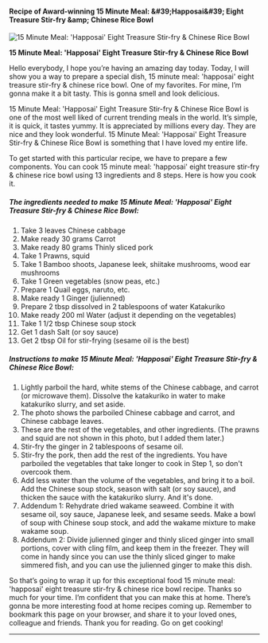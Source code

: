             

#### Recipe of Award-winning 15 Minute Meal: &amp;#39;Happosai&amp;#39; Eight Treasure Stir-fry &amp;amp; Chinese Rice Bowl

![15 Minute Meal: 'Happosai' Eight Treasure Stir-fry &amp; Chinese Rice Bowl](https://img-global.cpcdn.com/recipes/5412759068999680/751x532cq70/15-minute-meal-happosai-eight-treasure-stir-fry-chinese-rice-bowl-recipe-main-photo.jpg)

**15 Minute Meal: 'Happosai' Eight Treasure Stir-fry &amp; Chinese Rice Bowl**

Hello everybody, I hope you’re having an amazing day today. Today, I will show you a way to prepare a special dish, 15 minute meal: 'happosai' eight treasure stir-fry & chinese rice bowl. One of my favorites. For mine, I’m gonna make it a bit tasty. This is gonna smell and look delicious.

15 Minute Meal: 'Happosai' Eight Treasure Stir-fry & Chinese Rice Bowl is one of the most well liked of current trending meals in the world. It’s simple, it is quick, it tastes yummy. It is appreciated by millions every day. They are nice and they look wonderful. 15 Minute Meal: 'Happosai' Eight Treasure Stir-fry & Chinese Rice Bowl is something that I have loved my entire life.

To get started with this particular recipe, we have to prepare a few components. You can cook 15 minute meal: 'happosai' eight treasure stir-fry & chinese rice bowl using 13 ingredients and 8 steps. Here is how you cook it.

##### The ingredients needed to make 15 Minute Meal: 'Happosai' Eight Treasure Stir-fry & Chinese Rice Bowl:

1.  Take 3 leaves Chinese cabbage
2.  Make ready 30 grams Carrot
3.  Make ready 80 grams Thinly sliced pork
4.  Take 1 Prawns, squid
5.  Take 1 Bamboo shoots, Japanese leek, shiitake mushrooms, wood ear mushrooms
6.  Take 1 Green vegetables (snow peas, etc.)
7.  Prepare 1 Quail eggs, naruto, etc.
8.  Make ready 1 Ginger (julienned)
9.  Prepare 2 tbsp dissolved in 2 tablespoons of water Katakuriko
10.  Make ready 200 ml Water (adjust it depending on the vegetables)
11.  Take 1 1/2 tbsp Chinese soup stock
12.  Get 1 dash Salt (or soy sauce)
13.  Get 2 tbsp Oil for stir-frying (sesame oil is the best)

##### Instructions to make 15 Minute Meal: 'Happosai' Eight Treasure Stir-fry & Chinese Rice Bowl:

1.  Lightly parboil the hard, white stems of the Chinese cabbage, and carrot (or microwave them). Dissolve the katakuriko in water to make katakuriko slurry, and set aside.
2.  The photo shows the parboiled Chinese cabbage and carrot, and Chinese cabbage leaves.
3.  These are the rest of the vegetables, and other ingredients. (The prawns and squid are not shown in this photo, but I added them later.)
4.  Stir-fry the ginger in 2 tablespoons of sesame oil.
5.  Stir-fry the pork, then add the rest of the ingredients. You have parboiled the vegetables that take longer to cook in Step 1, so don't overcook them.
6.  Add less water than the volume of the vegetables, and bring it to a boil. Add the Chinese soup stock, season with salt (or soy sauce), and thicken the sauce with the katakuriko slurry. And it's done.
7.  Addendum 1: Rehydrate dried wakame seaweed. Combine it with sesame oil, soy sauce, Japanese leek, and sesame seeds. Make a bowl of soup with Chinese soup stock, and add the wakame mixture to make wakame soup.
8.  Addendum 2: Divide julienned ginger and thinly sliced ginger into small portions, cover with cling film, and keep them in the freezer. They will come in handy since you can use the thinly sliced ginger to make simmered fish, and you can use the julienned ginger to make this dish.

So that’s going to wrap it up for this exceptional food 15 minute meal: 'happosai' eight treasure stir-fry & chinese rice bowl recipe. Thanks so much for your time. I’m confident that you can make this at home. There’s gonna be more interesting food at home recipes coming up. Remember to bookmark this page on your browser, and share it to your loved ones, colleague and friends. Thank you for reading. Go on get cooking!

* * *